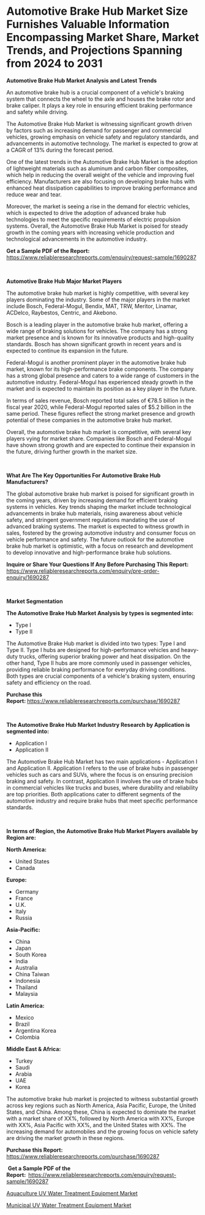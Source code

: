 <p><h1>Automotive Brake Hub Market Size Furnishes Valuable Information Encompassing Market Share, Market Trends, and Projections Spanning from 2024 to 2031</h1></p><p><strong>Automotive Brake Hub Market Analysis and Latest Trends</strong></p>
<p><p>An automotive brake hub is a crucial component of a vehicle's braking system that connects the wheel to the axle and houses the brake rotor and brake caliper. It plays a key role in ensuring efficient braking performance and safety while driving.</p><p>The Automotive Brake Hub Market is witnessing significant growth driven by factors such as increasing demand for passenger and commercial vehicles, growing emphasis on vehicle safety and regulatory standards, and advancements in automotive technology. The market is expected to grow at a CAGR of 13% during the forecast period.</p><p>One of the latest trends in the Automotive Brake Hub Market is the adoption of lightweight materials such as aluminum and carbon fiber composites, which help in reducing the overall weight of the vehicle and improving fuel efficiency. Manufacturers are also focusing on developing brake hubs with enhanced heat dissipation capabilities to improve braking performance and reduce wear and tear.</p><p>Moreover, the market is seeing a rise in the demand for electric vehicles, which is expected to drive the adoption of advanced brake hub technologies to meet the specific requirements of electric propulsion systems. Overall, the Automotive Brake Hub Market is poised for steady growth in the coming years with increasing vehicle production and technological advancements in the automotive industry.</p></p>
<p><strong>Get a Sample PDF of the Report:&nbsp;</strong> <a href="https://www.reliableresearchreports.com/enquiry/request-sample/1690287">https://www.reliableresearchreports.com/enquiry/request-sample/1690287</a></p>
<p>&nbsp;</p>
<p><strong>Automotive Brake Hub Major Market Players</strong></p>
<p><p>The automotive brake hub market is highly competitive, with several key players dominating the industry. Some of the major players in the market include Bosch, Federal-Mogul, Bendix, MAT, TRW, Meritor, Linamar, ACDelco, Raybestos, Centric, and Akebono.</p><p>Bosch is a leading player in the automotive brake hub market, offering a wide range of braking solutions for vehicles. The company has a strong market presence and is known for its innovative products and high-quality standards. Bosch has shown significant growth in recent years and is expected to continue its expansion in the future.</p><p>Federal-Mogul is another prominent player in the automotive brake hub market, known for its high-performance brake components. The company has a strong global presence and caters to a wide range of customers in the automotive industry. Federal-Mogul has experienced steady growth in the market and is expected to maintain its position as a key player in the future.</p><p>In terms of sales revenue, Bosch reported total sales of €78.5 billion in the fiscal year 2020, while Federal-Mogul reported sales of $5.2 billion in the same period. These figures reflect the strong market presence and growth potential of these companies in the automotive brake hub market.</p><p>Overall, the automotive brake hub market is competitive, with several key players vying for market share. Companies like Bosch and Federal-Mogul have shown strong growth and are expected to continue their expansion in the future, driving further growth in the market size.</p></p>
<p>&nbsp;</p>
<p><strong>What Are The Key Opportunities For Automotive Brake Hub Manufacturers?</strong></p>
<p><p>The global automotive brake hub market is poised for significant growth in the coming years, driven by increasing demand for efficient braking systems in vehicles. Key trends shaping the market include technological advancements in brake hub materials, rising awareness about vehicle safety, and stringent government regulations mandating the use of advanced braking systems. The market is expected to witness growth in sales, fostered by the growing automotive industry and consumer focus on vehicle performance and safety. The future outlook for the automotive brake hub market is optimistic, with a focus on research and development to develop innovative and high-performance brake hub solutions.</p></p>
<p><strong>Inquire or Share Your Questions If Any Before Purchasing This Report:</strong> <a href="https://www.reliableresearchreports.com/enquiry/pre-order-enquiry/1690287">https://www.reliableresearchreports.com/enquiry/pre-order-enquiry/1690287</a></p>
<p>&nbsp;</p>
<p><strong>Market Segmentation</strong></p>
<p><strong>The Automotive Brake Hub Market Analysis by types is segmented into:</strong></p>
<p><ul><li>Type I</li><li>Type II</li></ul></p>
<p><p>The Automotive Brake Hub market is divided into two types: Type I and Type II. Type I hubs are designed for high-performance vehicles and heavy-duty trucks, offering superior braking power and heat dissipation. On the other hand, Type II hubs are more commonly used in passenger vehicles, providing reliable braking performance for everyday driving conditions. Both types are crucial components of a vehicle's braking system, ensuring safety and efficiency on the road.</p></p>
<p><strong>Purchase this Report:&nbsp;</strong><a href="https://www.reliableresearchreports.com/purchase/1690287">https://www.reliableresearchreports.com/purchase/1690287</a></p>
<p>&nbsp;</p>
<p><strong>The Automotive Brake Hub Market Industry Research by Application is segmented into:</strong></p>
<p><ul><li>Application I</li><li>Application II</li></ul></p>
<p><p>The Automotive Brake Hub Market has two main applications - Application I and Application II. Application I refers to the use of brake hubs in passenger vehicles such as cars and SUVs, where the focus is on ensuring precision braking and safety. In contrast, Application II involves the use of brake hubs in commercial vehicles like trucks and buses, where durability and reliability are top priorities. Both applications cater to different segments of the automotive industry and require brake hubs that meet specific performance standards.</p></p>
<p>&nbsp;</p>
<p><strong>In terms of Region, the Automotive Brake Hub Market Players available by Region are:</strong></p>
<p>
    <p> <strong> North America: </strong>
        <ul>
            <li>United States</li>
            <li>Canada</li>
        </ul>
        </p> 
    <p> <strong> Europe: </strong>
        <ul>
            <li>Germany</li>
            <li>France</li>
            <li>U.K.</li>
            <li>Italy</li>
            <li>Russia</li>
        </ul>
        </p> 
    <p> <strong> Asia-Pacific: </strong>
        <ul>
            <li>China</li>
            <li>Japan</li>
            <li>South Korea</li>
            <li>India</li>
            <li>Australia</li>
            <li>China Taiwan</li>
            <li>Indonesia</li>
            <li>Thailand</li>
            <li>Malaysia</li>
        </ul>
        </p> 
    <p> <strong> Latin America: </strong>
        <ul>
            <li>Mexico</li>
            <li>Brazil</li>
            <li>Argentina Korea</li>
            <li>Colombia</li>
        </ul>
        </p> 
    <p> <strong> Middle East & Africa: </strong>
        <ul>
            <li>Turkey</li>
            <li>Saudi</li>
            <li>Arabia</li>
            <li>UAE</li>
            <li>Korea</li>
        </ul>
    </p>
    </p>
<p><p>The automotive brake hub market is projected to witness substantial growth across key regions such as North America, Asia Pacific, Europe, the United States, and China. Among these, China is expected to dominate the market with a market share of XX%, followed by North America with XX%, Europe with XX%, Asia Pacific with XX%, and the United States with XX%. The increasing demand for automobiles and the growing focus on vehicle safety are driving the market growth in these regions.</p></p>
<p><strong>Purchase this Report: </strong><a href="https://www.reliableresearchreports.com/purchase/1690287">https://www.reliableresearchreports.com/purchase/1690287</a></p>
<p>&nbsp;<strong>Get a Sample PDF of the Report:&nbsp;&nbsp;</strong><a href="https://www.reliableresearchreports.com/enquiry/request-sample/1690287">https://www.reliableresearchreports.com/enquiry/request-sample/1690287</a></p>
<p><strong></strong></p>
<p><p><a href="https://issuu.com/reportprime-2/docs/aquaculture-uv-water-treatment-equipment-market-si">Aquaculture UV Water Treatment Equipment Market</a></p><p><a href="https://issuu.com/reportprime-2/docs/municipal-uv-water-treatment-equipment-market-size">Municipal UV Water Treatment Equipment Market</a></p></p>